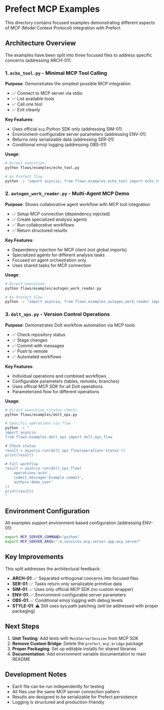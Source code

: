 # Prefect MCP Examples

This directory contains focused examples demonstrating different aspects of MCP (Model Context Protocol) integration with Prefect.

## Architecture Overview

The examples have been split into three focused files to address specific concerns (addressing ARCH-01):

### 1. `echo_tool.py` - Minimal MCP Tool Calling
**Purpose**: Demonstrates the simplest possible MCP integration
- ✅ Connect to MCP server via stdio
- ✅ List available tools
- ✅ Call one tool
- ✅ Exit cleanly

**Key Features**:
- Uses official `mcp` Python SDK only (addressing SIM-01)
- Environment-configurable server parameters (addressing ENV-01)
- Returns only serializable data (addressing SER-01)
- Conditional emoji logging (addressing OBS-01)

**Usage**:
```bash
# Direct execution
python flows/examples/echo_tool.py

# As Prefect flow
python -c "import asyncio; from flows.examples.echo_tool import echo_tool_flow; asyncio.run(echo_tool_flow())"
```

### 2. `autogen_work_reader.py` - Multi-Agent MCP Demo
**Purpose**: Shows collaborative agent workflow with MCP tool integration
- ✅ Setup MCP connection (dependency injected)
- ✅ Create specialized analysis agents
- ✅ Run collaborative workflows
- ✅ Return structured results

**Key Features**:
- Dependency injection for MCP client (not global imports)
- Specialized agents for different analysis tasks
- Focused on agent orchestration only
- Uses shared tasks for MCP connection

**Usage**:
```bash
# Direct execution
python flows/examples/autogen_work_reader.py

# As Prefect flow
python -c "import asyncio; from flows.examples.autogen_work_reader import autogen_work_reader_flow; asyncio.run(autogen_work_reader_flow())"
```

### 3. `dolt_ops.py` - Version Control Operations
**Purpose**: Demonstrates Dolt workflow automation via MCP tools
- ✅ Check repository status
- ✅ Stage changes
- ✅ Commit with messages
- ✅ Push to remote
- ✅ Automated workflows

**Key Features**:
- Individual operations and combined workflows
- Configurable parameters (tables, remotes, branches)
- Uses official MCP SDK for all Dolt operations
- Parameterized flow for different operations

**Usage**:
```bash
# Direct execution (status check)
python flows/examples/dolt_ops.py

# Specific operations via flow
python -c "
import asyncio
from flows.examples.dolt_ops import dolt_ops_flow

# Check status
result = asyncio.run(dolt_ops_flow(operation='status'))
print(result)

# Full workflow
result = asyncio.run(dolt_ops_flow(
    operation='auto', 
    commit_message='Example commit',
    author='demo_user'
))
print(result)
"
```

## Environment Configuration

All examples support environment-based configuration (addressing ENV-01):

```bash
export MCP_SERVER_COMMAND="python"
export MCP_SERVER_ARGS="-m,services.mcp_server.app.mcp_server"
```

## Key Improvements

This split addresses the architectural feedback:

- **ARCH-01**: ✅ Separated orthogonal concerns into focused files
- **SER-01**: ✅ Tasks return only serializable primitive data
- **SIM-01**: ✅ Uses only official MCP SDK (no custom wrapper)
- **ENV-01**: ✅ Environment-configurable server parameters
- **OBS-01**: ✅ Conditional emoji logging with debug levels
- **STYLE-01**: ⚠️ Still uses sys.path patching (will be addressed with proper packaging)

## Next Steps

1. **Unit Testing**: Add tests with `MockServerSession` from MCP SDK
2. **Remove Custom Bridge**: Delete the `prefect_mcp_bridge` package
3. **Proper Packaging**: Set up editable installs for shared libraries
4. **Documentation**: Add environment variable documentation to main README

## Development Notes

- Each file can be run independently for testing
- All files use the same MCP server connection pattern
- Results are designed to be serializable for Prefect persistence
- Logging is structured and production-friendly 